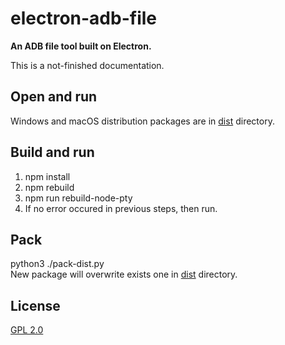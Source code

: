 # electron-adb-file

**An ADB file tool built on Electron.**

This is a not-finished documentation.

## Open and run
Windows and macOS distribution packages are in [dist](dist) directory.

## Build and run
1. npm install
2. npm rebuild
3. npm run rebuild-node-pty
4. If no error occured in previous steps, then run.

## Pack
python3 ./pack-dist.py  
New package will overwrite exists one in [dist](dist) directory.

## License

[GPL 2.0](LICENSE)
